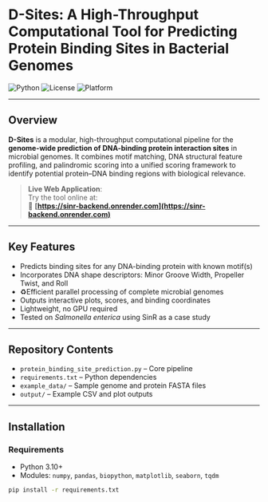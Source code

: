 # D-Sites: A High-Throughput Computational Tool for Predicting Protein Binding Sites in Bacterial Genomes

![Python](https://img.shields.io/badge/Python-3.12-blue)
![License](https://img.shields.io/badge/license-MIT-green)
![Platform](https://img.shields.io/badge/platform-Linux--Windows--Unix-lightgrey)

---

## Overview

**D-Sites** is a modular, high-throughput computational pipeline for the **genome-wide prediction of DNA-binding protein interaction sites** in microbial genomes. It combines motif matching, DNA structural feature profiling, and palindromic scoring into a unified scoring framework to identify potential protein–DNA binding regions with biological relevance.

>  **Live Web Application**:  
> Try the tool online at:  
> 🔗 **[https://sinr-backend.onrender.com](https://sinr-backend.onrender.com)**

---

##  Key Features

- Predicts binding sites for any DNA-binding protein with known motif(s)
- Incorporates DNA shape descriptors: Minor Groove Width, Propeller Twist, and Roll
- ♻Efficient parallel processing of complete microbial genomes
- Outputs interactive plots, scores, and binding coordinates
- Lightweight, no GPU required
- Tested on *Salmonella enterica* using SinR as a case study

---

## Repository Contents

- `protein_binding_site_prediction.py` – Core pipeline
- `requirements.txt` – Python dependencies
- `example_data/` – Sample genome and protein FASTA files
- `output/` – Example CSV and plot outputs

---

## Installation

### Requirements

- Python 3.10+
- Modules: `numpy`, `pandas`, `biopython`, `matplotlib`, `seaborn`, `tqdm`

```bash
pip install -r requirements.txt
```
